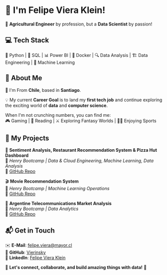 # 👋 I'm Felipe Viera Klein!  

🚜 **Agricultural Engineer** by profession, but a **Data Scientist** by passion!  

## 💻 Tech Stack 

🐍 Python | 💾 SQL | 📊 Power BI | 🐳 Docker | 🔍 Data Analysis | 🏗 Data Engineering | 🤖 Machine Learning  


## 🎯 About Me  

📍 I'm From **Chile**, based in **Santiago**.

💡 My current **Career Goal** is to land my **first tech job** and continue exploring the exciting world of **data** and **computer science**.  

When I'm not crunching numbers, you can find me:  
🎮 Gaming | 📖 Reading | ⚔️ Exploring Fantasy Worlds | 🏋️‍♂️ Enjoying Sports  


## 🚀 My Projects  

🔎 **Sentiment Analysis, Restaurant Recommendation System & Pizza Hut Dashboard**  
📌 _Henry Bootcamp | Data & Cloud Engineering, Machine Learning, Data Analysis_  
🔗 [GitHub Repo](https://github.com/MCozzari/Proyecto-FInal)  

🎬 **Movie Recommendation System**  
📌 _Henry Bootcamp | Machine Learning Operations_  
🔗 [GitHub Repo](https://github.com/Vierinsky/pimlops_fviera)  

📡 **Argentine Telecommunications Market Analysis**  
📌 _Henry Bootcamp | Data Analytics_  
🔗 [GitHub Repo](https://github.com/Vierinsky/pida_fviera)  

## 📬 Get in Touch  

✉️ **E-Mail**: [felipe.viera@mayor.cl](mailto:felipe.viera@mayor.cl)  
🐙 **GitHub**: [Vierinsky](https://github.com/Vierinsky)  
🔗 **LinkedIn**: [Felipe Viera Klein](https://www.linkedin.com/in/felipe-viera-klein-22b357131/)  


🚀 **Let's connect, collaborate, and build amazing things with data!** 🚀  

